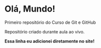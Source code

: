 # Olá, Mundo!
 Primeiro repositório do Curso de Git e GitHub

 Repositório criado durante aula ao vivo.
 
 **Essa linha eu adicionei diretamente no site!**
